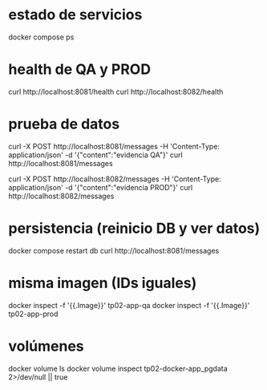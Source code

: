 # estado de servicios

docker compose ps

# health de QA y PROD

curl http://localhost:8081/health
curl http://localhost:8082/health

# prueba de datos

curl -X POST http://localhost:8081/messages -H 'Content-Type: application/json' -d '{"content":"evidencia QA"}'
curl http://localhost:8081/messages

curl -X POST http://localhost:8082/messages -H 'Content-Type: application/json' -d '{"content":"evidencia PROD"}'
curl http://localhost:8082/messages

# persistencia (reinicio DB y ver datos)

docker compose restart db
curl http://localhost:8081/messages

# misma imagen (IDs iguales)

docker inspect -f '{{.Image}}' tp02-app-qa
docker inspect -f '{{.Image}}' tp02-app-prod

# volúmenes

docker volume ls
docker volume inspect tp02-docker-app_pgdata 2>/dev/null || true

